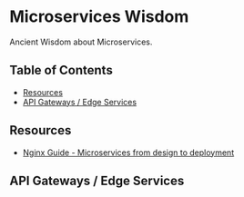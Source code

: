 # Microservices Wisdom

Ancient Wisdom about Microservices.

## Table of Contents

- [Resources](#resources)
- [API Gateways / Edge Services](#api-gateways-/-edge-services)

## Resources

- [Nginx Guide - Microservices from design to deployment](https://www.nginx.com/blog/introduction-to-microservices/)

## API Gateways / Edge Services
